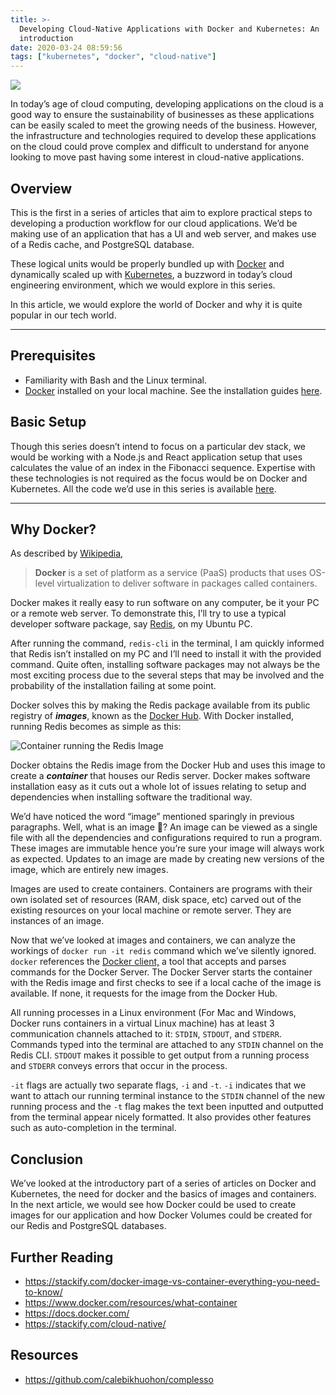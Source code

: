 ```yaml
---
title: >-
  Developing Cloud-Native Applications with Docker and Kubernetes: An
  introduction
date: 2020-03-24 08:59:56
tags: ["kubernetes", "docker", "cloud-native"]
---
```


![](https://paper-attachments.dropbox.com/s_1651C3411EE027BE0235129E3A1BE82124D13006F89B2F161A71EFBA2AEA0D30_1585081959464_Illustrationsss.png)


 In today’s age of cloud computing, developing applications on the cloud is a good way to ensure the sustainability of businesses as these applications can be easily scaled to meet the growing needs of the business. However, the infrastructure and technologies required to develop these applications on the cloud could prove complex and difficult to understand for anyone looking to move past having some interest in cloud-native applications. 


## Overview 

This is the first in a series of articles that aim to explore practical steps to developing a production workflow for our cloud applications. We’d be making use of an application that has a UI and web server, and makes use of a Redis cache, and PostgreSQL database.  

These logical units would be properly bundled up with [Docker](https://docker.com/) and dynamically scaled up with [Kubernetes](https://kubernetes.io/), a buzzword in today’s cloud engineering environment, which we would explore in this series.  

In this article, we would explore the world of Docker and why it is quite popular in our tech world.
****
## Prerequisites
- Familiarity with Bash and the Linux terminal.
- [Docker](https://www.docker.com/) installed on your local machine. See the installation guides [here](https://docs.docker.com/install/).


## Basic Setup

Though this series doesn’t intend to focus on a particular dev stack, we would be working with a Node.js and React application setup that uses calculates the value of an index in the Fibonacci sequence. Expertise with these technologies is not required as the focus would be on Docker and Kubernetes. All the code we’d use in this series is available [here](https://github.com/calebikhuohon/complesso).
****

## Why Docker?

As described by [Wikipedia](https://en.wikipedia.org/wiki/Docker_(software)), 


> **Docker** is a set of platform as a service (PaaS) products that uses OS-level virtualization to deliver software in packages called containers.

Docker makes it really easy to run software on any computer, be it your PC or a remote web server. To demonstrate this, I’ll try to use a typical developer software package, say [Redis](https://redis.io/), on my Ubuntu PC.

After running the command, `redis-cli` in the terminal, I am quickly informed that Redis isn’t installed on my PC and I’ll need to install it with the provided command. Quite often, installing software packages may not always be the most exciting process due to the several steps that may be involved and the probability of the installation failing at some point.

Docker solves this by making the Redis package available from its public registry of ***images***, known as the [Docker Hub](https://redis.io/). With Docker installed, running Redis becomes as simple as this:

![Container running the Redis Image](https://github.com/calebikhuohon/personal-blog/themes/DeepThought/static/images/redis-image.png)


Docker obtains the Redis image from the Docker Hub and uses this image to create a ***container*** that houses our Redis server. Docker makes software installation easy as it cuts out a whole lot of issues relating to setup and dependencies when installing software the traditional way.

We’d have noticed the word “image” mentioned sparingly in previous paragraphs. Well, what is an image 🤔? An image can be viewed as a single file with all the dependencies and configurations required to run a program. These images are immutable hence you’re sure your image will always work as expected. Updates to an image are made by creating new versions of the image, which are entirely new images.

Images are used to create containers. Containers are programs with their own isolated set of resources (RAM, disk space, etc) carved out of the existing resources on your local machine or remote server. They are instances of an image.   

Now that we’ve looked at images and containers, we can analyze the workings of `docker run -it redis` command which we’ve silently ignored.  `docker` references the [Docker client,](https://docs.docker.com/engine/docker-overview/#the-docker-client) a tool that accepts and parses commands for the Docker Server.  The Docker Server starts the container with the Redis image and first checks to see if a local cache of the image is available. If none, it requests for the image from the Docker Hub.  

All running processes in a Linux environment (For Mac and Windows, Docker runs containers in a virtual Linux machine) has at least 3 communication channels attached to it: `STDIN`, `STDOUT`, and `STDERR`. Commands typed into the terminal are attached to any `STDIN` channel on the Redis CLI. `STDOUT` makes it possible to get output from a running process and `STDERR` conveys errors that occur in the process.

 `-it` flags are actually two separate flags, `-i` and `-t`. `-i` indicates that we want to attach our running terminal instance to the `STDIN` channel of the new running process and the  `-t` flag makes the text been inputted and outputted from the terminal appear nicely formatted. It also provides other features such as auto-completion in the terminal. 
 

## Conclusion

We’ve looked at the introductory part of a series of articles on Docker and Kubernetes, the need for docker and the basics of images and containers. In the next article, we would see how Docker could be used to create images for our application and how Docker Volumes could be created for our Redis and PostgreSQL databases. 


## Further Reading
- https://stackify.com/docker-image-vs-container-everything-you-need-to-know/
- https://www.docker.com/resources/what-container
- https://docs.docker.com/
- https://stackify.com/cloud-native/


## Resources
- https://github.com/calebikhuohon/complesso

